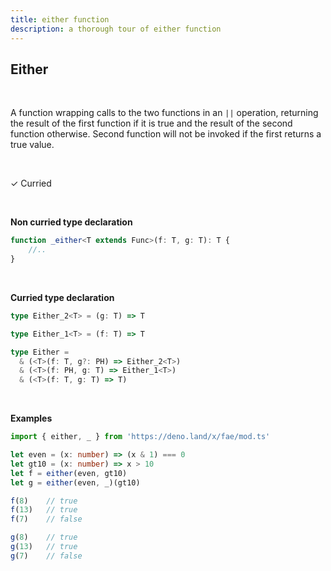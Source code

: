 ```yaml
---
title: either function
description: a thorough tour of either function
---
```


## Either

<br>

A function wrapping calls to the two functions in an `||` operation,
returning the result of the first function if it is true and the result
of the second function otherwise. Second function will not be invoked if the first returns a true value.

<br>

&check; Curried

<br>

**Non curried type declaration**
```typescript
function _either<T extends Func>(f: T, g: T): T {
    //..
}
```
<br>

**Curried type declaration**

```typescript
type Either_2<T> = (g: T) => T

type Either_1<T> = (f: T) => T

type Either =
  & (<T>(f: T, g?: PH) => Either_2<T>)
  & (<T>(f: PH, g: T) => Either_1<T>)
  & (<T>(f: T, g: T) => T)
```
<br>

**Examples**
```typescript
import { either, _ } from 'https://deno.land/x/fae/mod.ts'

let even = (x: number) => (x & 1) === 0
let gt10 = (x: number) => x > 10
let f = either(even, gt10)
let g = either(even, _)(gt10)

f(8)    // true
f(13)   // true
f(7)    // false

g(8)    // true
g(13)   // true
g(7)    // false
``` 